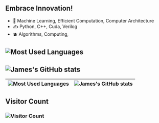 ## Embrace Innovation!
- 🧙   Machine Learning, Efficient Computation, Computer Architecture
- ✍️   Python, C++, Cuda, Verilog
- 🫐   Algorithms, Computing,


## ![Most Used Languages](https://github-readme-stats.vercel.app/api/top-langs/?username=JamesQian11&layout=compact)
## ![James's GitHub stats](https://github-readme-stats.vercel.app/api?username=JamesQian11&show_icons=true)

| ![Most Used Languages](https://github-readme-stats.vercel.app/api/top-langs/?username=JamesQian11&layout=compact) | ![James's GitHub stats](https://github-readme-stats.vercel.app/api?username=JamesQian11&show_icons=true) |
|:-:|:-:|


## Visitor Count
### ![Visitor Count](https://profile-counter.glitch.me/JamesQian11/count.svg)


<!--START_SECTION:waka-->
<!--END_SECTION:waka-->


<!--
**JamesQian11/JamesQian11** is a ✨ _special_ ✨ repository because its `README.md` (this file) appears on your GitHub profile.

Here are some ideas to get you started:

- 🔭 I’m currently working on ...
- 🌱 I’m currently learning ...
- 👯 I’m looking to collaborate on ...
- 🤔 I’m looking for help with ...
- 💬 Ask me about ...
- 📫 How to reach me: ...
- 😄 Pronouns: ...
- ⚡ Fun fact: ...
-->
